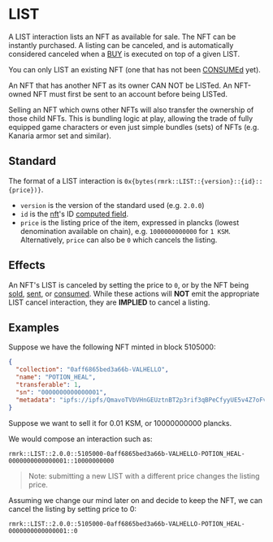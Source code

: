 # LIST

A LIST interaction lists an NFT as available for sale. The NFT can be instantly purchased. A listing
can be canceled, and is automatically considered canceled when a [BUY](./buy.md) is executed on top
of a given LIST.

You can only LIST an existing NFT (one that has not been [CONSUMEd](consume.md) yet).

An NFT that has another NFT as its owner CAN NOT be LISTed. An NFT-owned NFT must first be sent to
an account before being LISTed.

Selling an NFT which owns other NFTs will also transfer the ownership of those child NFTs. This is
bundling logic at play, allowing the trade of fully equipped game characters or even just simple
bundles (sets) of NFTs (e.g. Kanaria armor set and similar).

## Standard

The format of a LIST interaction is `0x{bytes(rmrk::LIST::{version}::{id}::{price})}`.

- `version` is the version of the standard used (e.g. `2.0.0`)
- `id` is the [nft](../entity/nft.md)'s ID [computed field](../entity/nft.md/#computed-fields).
- `price` is the listing price of the item, expressed in plancks (lowest denomination available on
  chain), e.g. `1000000000000` for `1 KSM`. Alternatively, `price` can also be `0` which cancels the
  listing.

## Effects

An NFT's LIST is canceled by setting the price to `0`, or by the NFT being [sold](buy.md),
[sent](send.md), or [consumed](consume.md). While these actions will **NOT** emit the appropriate
LIST cancel interaction, they are **IMPLIED** to cancel a listing.

## Examples

Suppose we have the following NFT minted in block 5105000:

```json
{
  "collection": "0aff6865bed3a66b-VALHELLO",
  "name": "POTION_HEAL",
  "transferable": 1,
  "sn": "0000000000000001",
  "metadata": "ipfs://ipfs/QmavoTVbVHnGEUztnBT2p3rif3qBPeCfyyUE5v4Z7oFvs4"
}
```

Suppose we want to sell it for 0.01 KSM, or 10000000000 plancks.

We would compose an interaction such as:

```
rmrk::LIST::2.0.0::5105000-0aff6865bed3a66b-VALHELLO-POTION_HEAL-0000000000000001::10000000000
```

> Note: submitting a new LIST with a different price changes the listing price.

Assuming we change our mind later on and decide to keep the NFT, we can cancel the listing by
setting price to 0:

```
rmrk::LIST::2.0.0::5105000-0aff6865bed3a66b-VALHELLO-POTION_HEAL-0000000000000001::0
```
